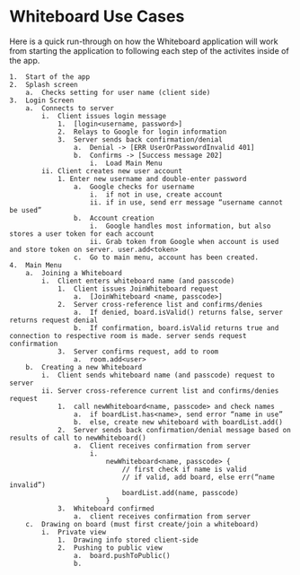 # Whiteboard Use Cases

Here is a quick run-through on how the Whiteboard application will work from starting the application to following each step of the activites inside of the app.

    1.  Start of the app
    2.  Splash screen
        a.  Checks setting for user name (client side)
    3.  Login Screen
        a.  Connects to server
            i.  Client issues login message
                1.  [login<username, password>]
                2.  Relays to Google for login information
                3.  Server sends back confirmation/denial
                    a.  Denial -> [ERR UserOrPasswordInvalid 401]
                    b.  Confirms -> [Success message 202]
                        i.  Load Main Menu
            ii. Client creates new user account
                1. Enter new username and double-enter password
                    a.  Google checks for username
                        i.  if not in use, create account
                        ii. if in use, send err message “username cannot be used”
                    b.  Account creation
                        i.  Google handles most information, but also stores a user token for each account
                        ii. Grab token from Google when account is used and store token on server. user.add<token>
                    c.  Go to main menu, account has been created.
    4.  Main Menu
        a.  Joining a Whiteboard
            i.  Client enters whiteboard name (and passcode)
                1.  Client issues JoinWhiteboard request
                    a.  [JoinWhiteboard <name, passcode>]
                2.  Server cross-reference list and confirms/denies
                    a.  If denied, board.isValid() returns false, server returns request denial
                    b.  If confirmation, board.isValid returns true and connection to respective room is made. server sends request confirmation
                3.  Server confirms request, add to room
                    a.  room.add<user>
        b.  Creating a new Whiteboard
            i.  Client sends whiteboard name (and passcode) request to server
            ii. Server cross-reference current list and confirms/denies request
                1.  call newWhiteboard<name, passcode> and check names
                    a.  if boardList.has<name>, send error “name in use”
                    b.  else, create new whiteboard with boardList.add()
                2.  Server sends back confirmation/denial message based on results of call to newWhiteboard()
                    a.  Client receives confirmation from server
                        i.
                            newWhiteboard<name, passcode> {
                                // first check if name is valid
                                // if valid, add board, else err(“name invalid”)
                                boardList.add(name, passcode)
                            }
                3.  Whiteboard confirmed
                    a.  client receives confirmation from server
        c.  Drawing on board (must first create/join a whiteboard)
            i.  Private view
                1.  Drawing info stored client-side
                2.  Pushing to public view
                    a.  board.pushToPublic()
                    b. 
